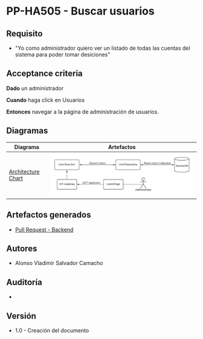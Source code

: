 # PP-HA505 - Buscar usuarios

## Requisito

- "Yo como administrador quiero ver un listado de todas las cuentas del sistema para poder tomar desiciones"

## Acceptance criteria

**Dado** un administrador

**Cuando** haga click en Usuarios

**Entonces** navegar a la página de administración de usuarios.

## Diagramas

| Diagrama | Artefactos |
| ---------------------|------------------------ |
| [Architecture Chart](https://lucid.app/lucidchart/0c799ac7-9d2b-4c3b-b6d7-620f48883320/edit?viewport_loc=-235%2C-95%2C2048%2C1128%2C0_0&invitationId=inv_8307d7b6-1ffb-496c-8aff-62287abcf335) | ![Chart](../../assets/PP-HA-505.png "Diagrama de solución") |

## Artefactos generados

- [Pull Request - Backend](https://github.com/Taro-IT/frappe/pull/54)


## Autores

- Alonso Vladimir Salvador Camacho

## Auditoría
-

## Versión

- 1.0 - Creación del documento
